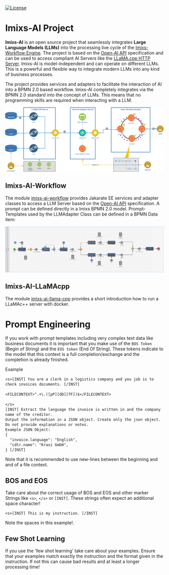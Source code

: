 [![License](https://img.shields.io/badge/License-EPL_1.0-red.svg)](https://opensource.org/licenses/EPL-2.0)
# Imixs-AI Project

**Imixs-AI** is an open source project that seamlessly integrates **Large Language Models (LLMs)** into the processing live cycle of the [Imixs-Workflow Engine](https://www.imixs.org).
The project is based on the [Open-AI API](https://github.com/openai/openai-openapi) specification and can be used to access compliant AI Servers like the [LLaMA.cpp HTTP Server](https://github.com/ggerganov/llama.cpp). Imixs-AI is model-independent and can operate on different LLMs. This is a powerful and flexible way to integrate modern LLMs into any kind of business processes.

The project provides services and adapters to facilitate the interaction of AI into a BPMN 2.0 based workflow. Imixs-AI completely integrates via the BPMN 2.0 standard into the concept of LLMs. This means that no programming skills are required when interacting with a LLM.

<img width="800" src="./doc/images/architecture.png" />


## Imixs-AI-Workflow

The module [imixs-ai-workflow](./imixs-ai-workflow) provides Jakarate EE services and adapter classes to access a LLM Server based on the [Open-AI API](https://github.com/openai/openai-openapi) specification. 
A prompt can be defined directly in a Imixs BPMN 2.0 model. Prompt-Templates used by the LLMAdapter Class can be defined in a BPMN Data item:


<img src="./doc/images/imixs-llm-adapter-config.png" />




## Imixs-AI-LLaMAcpp  

The module [imixs-ai-llama-cpp](./imixs-ai-llama-cpp/README.md) provides a short introduction how to run a LLaMAc++ server with docker. 


# Prompt Engineering

If you work with prompt templates including very complex text data like business documents it is important that you make use of the `BOS Token` (Begin of String) and the `EOS token` (End Of String). These tokens indicate to the model that this context is a full completion/exchange and the completion is already finished.

Example

```
<s>[INST] You are a clerk in a logistics company and you job is to check invoices documents. [/INST]

<FILECONTEXT>^.+\.([pP][dD][fF])$</FILECONTEXT>
    
</s>
[INST] Extract the language the invoice is written in and the company name of the creditor.
Output the information in a JSON object. Create only the json object. Do not provide explanations or notes.
Example JSON Object:
{
  "invoice.language": "English",
  "cdtr.name": "Kraxi GmbH",
} [/INST]
```

Note that it is recommended to use new-lines between the beginning and and of a file context.

## BOS and EOS

Take care about the correct usage of BOS and EOS and other marker Strings like `<s>`, `</s>` or `[INST]`. 
These strings often expect an additional space character!

```
<s>[INST] This is my instruction. [/INST]
```

Note the spaces in this example!.

## Few Shot Learning

If you use the 'few shot learning' take care about your examples. Ensure that your examples match exactly the instruction and the format given in the instruction. If not this can cause bad results and at least a longer processing time!
